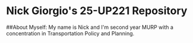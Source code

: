 # Nick Giorgio's 25-UP221 Repository

##About Myself:
My name is Nick and I'm second year MURP with a concentration in Transportation Policy and Planning. 
